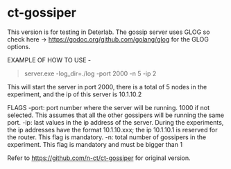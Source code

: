 # ct-gossiper

This version is for testing in Deterlab.
The gossip server uses GLOG so check here -> https://godoc.org/github.com/golang/glog for the GLOG options.

EXAMPLE OF HOW TO USE -

  > server.exe -log_dir=./log -port 2000 -n 5 -ip 2

  This will start the server in port 2000, there is a total of 5 nodes in the experiment, and the ip of this server is 10.1.10.2

FLAGS
  -port: port number where the server will be running. 1000 if not selected. This assumes that all the other gossipers will be running the same port.
  -ip: last values in the ip address of the server. During the experiments, the ip addresses have the format 10.1.10.xxx; the ip 10.1.10.1 is reserved for the router. This flag is mandatory.
  -n: total number of gossipers in the experiment. This flag is mandatory and must be bigger than 1

Refer to https://github.com/n-ct/ct-gossiper for original version.
